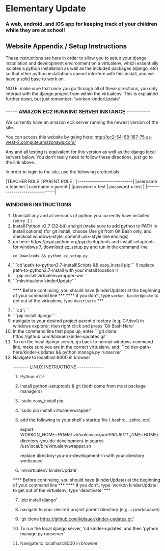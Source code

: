<h1>Elementary Update</h1>
<h3>A web, android, and iOS app for keeping track of your children while they are at school!</h3>

<h2>Website Appendix / Setup Instructions</h2>

These instructions are here in order to allow you to setup your django installation and development environment on a virtualenv, which essentially isolates a python installation as well as the included packages (django, etc) so that other python installations cannot interfere with this install, and we have a solid base to work on.

NOTE: make sure that once you go through all of these directions, you only interact with the django project from within the virtualenv.  This is explained further down, but just remember: 'workon kinderUpdate'


<h3>----- AMAZON EC2 RUNNING SERVER INSTANCE ----------</h3>

We currently have an amazon ec2 server running the newest version of the site.  

You can access this website by going here: http://ec2-54-68-187-75.us-west-2.compute.amazonaws.com/

Any and all testing is equivalent for this version as well as the django local servers below.  You don't really need to follow these directions, just go to the link above.

In order to login to the site, use the following credentials:

|TEACHER ROLE | PARENT ROLE |
|----------------------------|
|username = teacher | username = parent |
|password = test    | password = test   |
|-------------------------------|


<h3>  WINDOWS INSTRUCTIONS </h3>
<ol>
<li>Uninstall any and all versions of python you currently have installed (sorry :( )</li>
<li>Install Python v2.7 (32-bit) and git
    (make sure to add python to PATH in install options)
    (for git install, choose Use git from Git Bash only, and 
        checkout windows-style, commit unix-style line endings)
</li>
<li>go here: https://pypi.python.org/pypi/setuptools and install setuptools
    for windows 7, download ez_setup.py and run in the command line 

```cd Downloads && python ez_setup.py```
</li>
    
<li> ```cd \path-to-python2.7-install\Scripts && easy_install pip```
        !! replace path-to-python2.7-install with your install location !!
</li>
        
<li> ```pip install virtualenvwrapper-win``` </li>

<li> ```mkvirtualenv kinderUpdate``` </li>

**** Before continuing, you should have (kinderUpdate) at the beginning of your command line ***
**** if you don't, type ```workon kinderUpdate``` to get out of the virtualenv, type ```deactivate``` ***

<li>```cd \```</li>
<li>```pip install django```</li>
<li>navigate to your desired project parent directory (e.g. C:\dev\) in windows explorer, then right click and press 'Git Bash Here'</li>
<li>in the command line that pops up, enter 
```git clone https://github.com/kblauer/kinder-updates.git```
</li>

<li>To run the local django server, go back to normal windows command line, make sure you are in the correct virtualenv, and 
    ```cd dev-path-here/kinder-updates && python manage.py runserver```
</li>

<li> Navigate to localhost:8000 in browser</li>


--------  LINUX INSTRUCTIONS -------------

1. Python v2.7
2. install python-setuptools & git (both come from most package managers)
3. 'sudo easy_install pip'
4. 'sudo pip install virtualenvwrapper'
5.  add the following to your shell's startup file (.bashrc, .zshrc, etc)

    export WORKON_HOME=$HOME/.virtualenvs
    export PROJECT_HOME=$HOME/directory-you-do-development-in
    source /usr/local/bin/virtualenvwrapper.sh
    
    replace directory-you-do-development-in with your directory workspace
    
6. 'mkvirtualenv kinderUpdate'

**** Before continuing, you should have (kinderUpdate) at the beginning of your command line ***
**** if you don't, type 'workon kinderUpdate'. to get out of the virtualenv, type 'deactivate' ***

7. 'pip install django'
8. navigate to your desired project parent directory (e.g. ~/workspace/)
9. 'git clone https://github.com/kblauer/kinder-updates.git'

10. To run the local django server, 'cd kinder-updates' and then 'python manage.py runserver'
11. Navigate to localhost:8000 in browser
